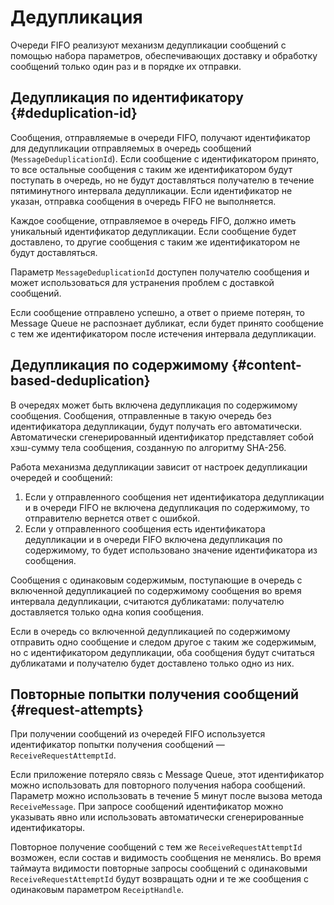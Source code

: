 # Дедупликация

Очереди FIFO реализуют механизм дедупликации сообщений с помощью набора параметров, обеспечивающих доставку и обработку сообщений только один раз и в порядке их отправки.

## Дедупликация по идентификатору {#deduplication-id}

Сообщения, отправляемые в очереди FIFO, получают идентификатор для дедупликации отправляемых в очередь сообщений (`MessageDeduplicationId`). Если сообщение с идентификатором принято, то все остальные сообщения с таким же идентификатором будут поступать в очередь, но не будут доставляться получателю в течение пятиминутного интервала дедупликации. Если идентификатор не указан, отправка сообщения в очередь FIFO не выполняется. 

Каждое сообщение, отправляемое в очередь FIFO, должно иметь уникальный идентификатор дедупликации. Если сообщение будет доставлено, то другие сообщения с таким же идентификатором не будут доставляться. 

Параметр `MessageDeduplicationId` доступен получателю сообщения и может использоваться для устранения проблем с доставкой сообщений. 

Если сообщение отправлено успешно, а ответ о приеме потерян, то Message Queue не распознает дубликат, если будет принято сообщение с тем же идентификатором после истечения интервала дедупликации.

## Дедупликация по содержимому {#content-based-deduplication}

В очередях может быть включена дедупликация по содержимому сообщения. Сообщения, отправленные в такую очередь без идентификатора дедупликации, будут получать его автоматически. Автоматически сгенерированный идентификатор представляет собой хэш-сумму тела сообщения, созданную по алгоритму SHA-256. 

Работа механизма дедупликации зависит от настроек дедупликации очередей и сообщений:

1. Если у отправленного сообщения нет идентификатора дедупликации и в очереди FIFO не включена дедупликация по содержимому, то отправителю вернется ответ с ошибкой. 
1. Если у отправленного сообщения есть идентификатора дедупликации и в очереди FIFO включена дедупликация по содержимому, то будет использовано значение идентификатора из сообщения. 

Сообщения с одинаковым содержимым, поступающие в очередь с включенной дедупликацией по содержимому сообщения во время интервала дедупликации, считаются дубликатами: получателю доставляется только одна копия сообщения.

Если в очередь со включенной дедупликацией по содержимому отправить одно сообщение и следом другое с таким же содержимым, но с идентификатором дедупликации, оба сообщения будут считаться дубликатами и получателю будет доставлено только одно из них. 

## Повторные попытки получения сообщений {#request-attempts}

При получении сообщений из очередей FIFO используется идентификатор попытки получения сообщений — `ReceiveRequestAttemptId`. 

Если приложение потеряло связь с Message Queue, этот идентификатор можно использовать для повторного получения набора сообщений. Параметр можно использовать в течение 5 минут после вызова метода `ReceiveMessage`. При запросе сообщений идентификатор можно указывать явно или использовать автоматически сгенерированные идентификаторы.

Повторное получение сообщений с тем же `ReceiveRequestAttemptId` возможен, если состав и видимость сообщения не менялись. Во время таймаута видимости повторные запросы сообщений с одинаковыми `ReceiveRequestAttemptId` будут возвращать одни и те же сообщения с одинаковым параметром `ReceiptHandle`. 
